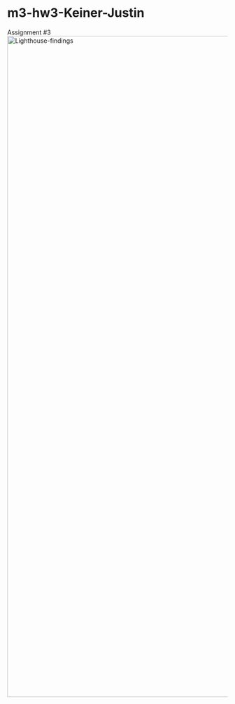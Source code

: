 # m3-hw3-Keiner-Justin
Assignment #3
<img width="1510" alt="Lighthouse-findings" src="https://github.com/jstnknr/m3-hw3-Keiner-Justin/assets/143372221/aacac4e5-d4d2-4766-865b-500198903b69">
